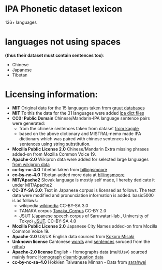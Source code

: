 # IPA Phonetic dataset lexicon

136+ languages

# languages not using spaces

**(thus their dataset must contain sentences too)**:

* Chinese
* Japanese
* Tibetan

# Licensing information:

* **MIT** Original data for the 15 languages taken from [gruut databases](https://github.com/rhasspy/gruut)
* **MIT** To this the data for the 31 languages were added [ipa dict files](https://github.com/open-dict-data/ipa-dict/)
* **CC0: Public Domain** Chinese/Mandarin-IPA language sentence pairs were generated:
  - from the chinese sentences taken from dataset [from kaggle](https://www.kaggle.com/datasets/concyclics/machine-translation-chinese-and-english)
  - based on the above dictionary and MISTRAL-nemo made IPA dictionary which was paired with chinese sentences to ipa sentences using string substitution.
* **Mozilla Public License 2.0** Chinese/Mandarin Extra missing phrases added-on from Mozilla Common Voice 19.
* **Apache-2.0** Wikipron data were added for selected large languages [from wikipron data](https://github.com/CUNY-CL/wikipron/tree/master/data/scrape/tsv)
* **cc-by-nc-4.0** Tibetan taken from [billingsmoore](https://huggingface.co/datasets/billingsmoore/tibetan-phonetic-transliteration-dataset)
* **cc-by-nc-4.0** Tibetan added more data at [billingsmoore](https://huggingface.co/datasets/billingsmoore/tibetan-to-english-translation-dataset)
* **MIT/Apache2** Slovak language is mostly self made, I hereby dedicate it under MIT/Apache2
* **CC-BY-SA 3.0**: Text in Japanese corpus is licensed as follows. The text data were modified and pronunciation information is added. basic5000 is as follows:
  - wikipedia [wikipedia](https://ja.wikipedia.org/) CC-BY-SA 3.0
  - TANAKA corpus [Tanaka_Corpus](http://www.edrdg.org/wiki/index.php/Tanaka_Corpus) CC-BY 2.0
  - JSUT (Japanese speech corpus of Saruwatari-lab., University of Tokyo) [JSUT](https://sites.google.com/site/shinnosuketakamichi/publication/jsut). CC-BY-SA 4.0
* **Mozilla Public License 2.0** Japanese City Names added-on from Mozilla Common Voice 19.
* **Apache-2.0** US/UK English data sourced from [Kokoro Misaki](https://github.com/hexgrad/misaki)
* **Unknown license** Cantonese [words](https://github.com/CanCLID/words) and [sentences](https://github.com/CanCLID/sentences) soruced from the [github](https://github.com/CanCLID)
* **Apache-2.0 license** English - Homographs data (multi.tsv) sourced mainly from: [Homograph disambiguation data](https://github.com/google-research-datasets/WikipediaHomographData)
* **cc-by-nc-sa-4.0** Hokkien Taiwanese Minnan - Data from [sarahwei](https://huggingface.co/datasets/sarahwei/Taiwanese-Minnan-Example-Sentences)

